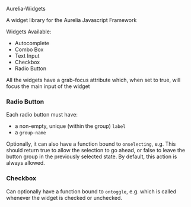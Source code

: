 Aurelia-Widgets

A widget library for the Aurelia Javascript Framework

Widgets Available:

- Autocomplete
- Combo Box
- Text Input
- Checkbox
- Radio Button

All the widgets have a grab-focus attribute which, when set to true, will focus the main input of the widget

### Radio Button

Each radio button must have:
  - a non-empty, unique (within the group) `label`
  - a `group-name`

Optionally, it can also have a function bound to `onselecting`, e.g. <radio-button onselecting.call="someFunction()"></radio-button>
This should return true to allow the selection to go ahead, or false to leave the button group in the previously selected state.
By default, this action is always allowed.


### Checkbox
Can optionally have a function bound to `ontoggle`,  e.g. <checkbox ontoggle.call="someFunction()"></checkbox> which is
called whenever the widget is checked or unchecked.


